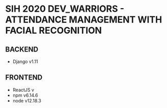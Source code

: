 # SIH 2020 DEV_WARRIORS - ATTENDANCE MANAGEMENT WITH FACIAL RECOGNITION

## BACKEND
- Django v1.11

## FRONTEND
- ReactJS v
- npm v6.14.6
- node v12.18.3
